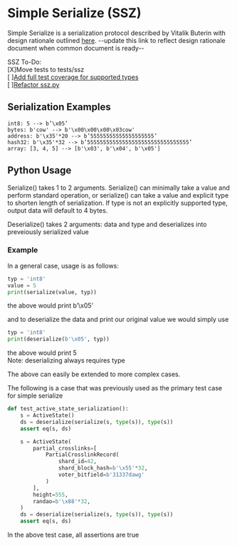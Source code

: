 # Simple Serialize (SSZ)

Simple Serialize is a serialization protocol described by Vitalik Buterin with design rationale outlined [here](https://github.com/ethereum/beacon_chain/tree/master/ssz). --update this link to reflect design rationale document when common document is ready--

SSZ To-Do:  
[X]Move tests to tests/ssz  
[  ][Add full test coverage for supported types](https://github.com/ethereum/beacon_chain/issues/100)  
[  ][Refactor ssz.py](https://github.com/ethereum/beacon_chain/issues/100)
 

## Serialization Examples 
```
int8: 5 --> b’\x05’
bytes: b'cow' --> b'\x00\x00\x00\x03cow'
address: b'\x35'*20 --> b’55555555555555555555’
hash32: b'\x35'*32 --> b’55555555555555555555555555555555’
array: [3, 4, 5] --> [b'\x03', b'\x04', b'\x05']
```
## Python Usage 

Serialize() takes 1 to 2 arguments. Serialize() can minimally take a value and perform standard operation, or serialize() can take a value and explicit type to shorten length of serialization. If type is not an explicitly supported type, output data will default to 4 bytes. 

Deserialize() takes 2 arguments: data and type and deserializes into preveiously serialized value 

### Example 

In a general case, usage is as follows: 

```python
typ = 'int8'
value = 5
print(serialize(value, typ))
```
the above would print
b’\x05’

and to deserialize the data and print our original value we would simply use
```python
typ = 'int8'
print(deserialize(b'\x05', typ))
```
the above would print 
5  
Note: deserializing always requires type

The above can easily be extended to more complex cases.

The following is a case that was previously used as the primary test case for simple serialize
```python
def test_active_state_serialization():
    s = ActiveState()
    ds = deserialize(serialize(s, type(s)), type(s))
    assert eq(s, ds)

    s = ActiveState(
        partial_crosslinks=[
            PartialCrosslinkRecord(
                shard_id=42,
                shard_block_hash=b'\x55'*32,
                voter_bitfield=b'31337dawg'
            )
        ],
        height=555,
        randao=b'\x88'*32,
    )
    ds = deserialize(serialize(s, type(s)), type(s))
    assert eq(s, ds)
```
In the above test case, all assertions are true
